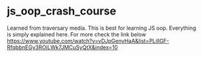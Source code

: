 # js_oop_crash_course
Learned from traversary media. This is best for learning JS oop. Everything is simply explained here. For more check the link below
https://www.youtube.com/watch?v=vDJpGenyHaA&list=PLillGF-RfqbbnEGy3ROiLWk7JMCuSyQtX&index=10
